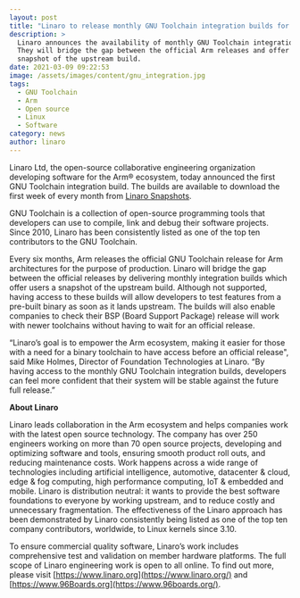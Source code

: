 ```yaml
---
layout: post
title: "Linaro to release monthly GNU Toolchain integration builds for testing "
description: >
  Linaro announces the availability of monthly GNU Toolchain integration builds.
  They will bridge the gap between the official Arm releases and offer users a
  snapshot of the upstream build.
date: 2021-03-09 09:22:53
image: /assets/images/content/gnu_integration.jpg
tags:
  - GNU Toolchain
  - Arm
  - Open source
  - Linux
  - Software
category: news
author: linaro
---
```

Linaro Ltd, the open-source collaborative engineering organization developing software for the Arm® ecosystem, today announced the first GNU Toolchain integration build. The builds are available to download the first week of every month from [Linaro Snapshots](https://snapshots.linaro.org/gnu-toolchain/).

GNU Toolchain is a collection of open-source programming tools that developers can use to compile, link and debug their software projects. Since 2010, Linaro has been consistently listed as one of the top ten contributors to the GNU Toolchain.

Every six months, Arm releases the official GNU Toolchain release for Arm architectures for the purpose of production. Linaro will bridge the gap between the official releases by delivering monthly integration builds which offer users a snapshot of the upstream build. Although not supported, having access to these builds will allow developers to test features from a pre-built binary as soon as it lands upstream. The builds will also enable companies to check their BSP (Board Support Package) release will work with newer toolchains without having to wait for an official release. 

“Linaro’s goal is to empower the Arm ecosystem, making it easier for those with a need for a binary toolchain to have access before an official release", said Mike Holmes, Director of Foundation Technologies at Linaro. “By having access to the monthly GNU Toolchain integration builds, developers can feel more confident that their system will be stable against the future full release.”

**About Linaro**

Linaro leads collaboration in the Arm ecosystem and helps companies work with the latest open source technology. The company has over 250 engineers working on more than 70 open source projects, developing and optimizing software and tools, ensuring smooth product roll outs, and reducing maintenance costs. Work happens across a wide range of technologies including artificial intelligence, automotive, datacenter & cloud, edge & fog computing, high performance computing, IoT & embedded and mobile. Linaro is distribution neutral: it wants to provide the best software foundations to everyone by working upstream, and to reduce costly and unnecessary fragmentation. The effectiveness of the Linaro approach has been demonstrated by Linaro consistently being listed as one of the top ten company contributors, worldwide, to Linux kernels since 3.10. 

To ensure commercial quality software, Linaro’s work includes comprehensive test and validation on member hardware platforms. The full scope of Linaro engineering work is open to all online. To find out more, please visit [https://www.linaro.org](https://www.linaro.org/) and [https://www.96Boards.org](https://www.96boards.org/).